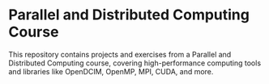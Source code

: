# Parallel and Distributed Computing Course
This repository contains projects and exercises from a Parallel and Distributed Computing course, covering high-performance computing tools and libraries like OpenDCIM, OpenMP, MPI, CUDA, and more.
